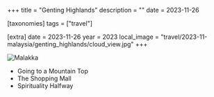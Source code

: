 +++
title = "Genting Highlands"
description = ""
date = 2023-11-26

[taxonomies]
tags = ["travel"]

[extra]
date = 2023-11-26
year = 2023
local_image = "travel/2023-11-malaysia/genting_highlands/cloud_view.jpg"
+++

![Malakka](cloud_view.jpg)

- Going to a Mountain Top
- The Shopping Mall
- Spirituality Halfway

